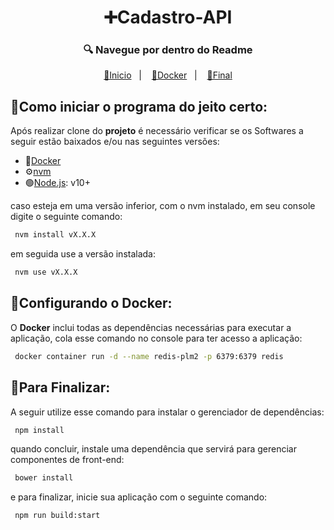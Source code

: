 <h1 align="center">➕Cadastro-API</h1>

<h3 align="center">🔍 Navegue por dentro do Readme </h3>
<p align="center">
  <a href="#-Como-iniciar-o-programa-do-jeito-certo">🚀Inicio</a>&nbsp;&nbsp;&nbsp;|&nbsp;&nbsp;&nbsp;
  <a href="#-Configurando-o-Docker">🐋Docker</a>&nbsp;&nbsp;&nbsp;|&nbsp;&nbsp;&nbsp;
  <a href="#-Para-Finalizar">🏁Final</a>
</p>


## 🚀Como iniciar o programa do jeito certo:
Após realizar clone do **projeto** é necessário verificar se os Softwares a seguir estão baixados e/ou nas seguintes versões:
- 🐋[Docker](https://www.docker.com)
-  ⚙️[nvm](https://github.com/nvm-sh/nvm)
- 🟢[Node.js](https://nodejs.org/): v10+

caso esteja em uma versão inferior, com o nvm instalado, em seu console digite o seguinte comando:
```sh
 nvm install vX.X.X
```
em seguida use a versão instalada:
```sh
 nvm use vX.X.X
```

## 🐳Configurando o Docker:

O **Docker** inclui todas as dependências necessárias para executar a aplicação, cola esse comando no console para ter acesso a aplicação:
```sh
 docker container run -d --name redis-plm2 -p 6379:6379 redis
```

## 🏁Para Finalizar:
A seguir utilize esse comando para instalar o gerenciador de dependências:
```sh
 npm install
```
quando concluir, instale uma dependência que servirá para gerenciar componentes de front-end:
```sh
 bower install
```
e para finalizar, inicie sua aplicação com o seguinte comando:
```sh
 npm run build:start
```
